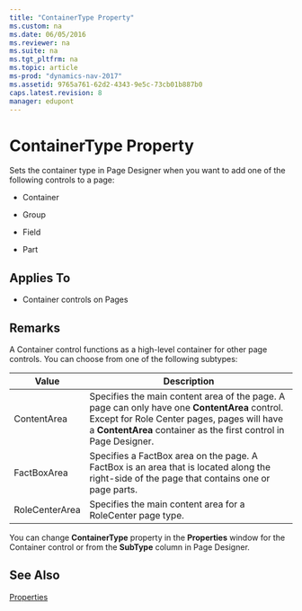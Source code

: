 ```yaml
---
title: "ContainerType Property"
ms.custom: na
ms.date: 06/05/2016
ms.reviewer: na
ms.suite: na
ms.tgt_pltfrm: na
ms.topic: article
ms-prod: "dynamics-nav-2017"
ms.assetid: 9765a761-62d2-4343-9e5c-73cb01b887b0
caps.latest.revision: 8
manager: edupont
---
```

# ContainerType Property
Sets the container type in Page Designer when you want to add one of the following controls to a page:  
  
-   Container  
  
-   Group  
  
-   Field  
  
-   Part  
  
## Applies To  
  
-   Container controls on Pages  
  
## Remarks  
 A Container control functions as a high\-level container for other page controls. You can choose from one of the following subtypes:  
  
|Value|Description|  
|-----------|-----------------|  
|ContentArea|Specifies the main content area of the page. A page can only have one **ContentArea** control. Except for Role Center pages, pages will have a **ContentArea** container as the first control in Page Designer.|  
|FactBoxArea|Specifies a FactBox area on the page. A FactBox is an area that is located along the right\-side of the page that contains one or page parts.|  
|RoleCenterArea|Specifies the main content area for a RoleCenter page type.|  
  
 You can change **ContainerType** property in the **Properties** window for the Container control or from the **SubType** column in Page Designer.  
  
## See Also  
 [Properties](Properties.md)